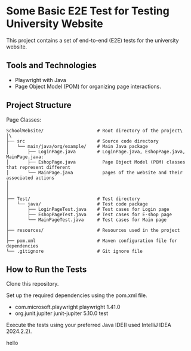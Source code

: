 # Some Basic E2E Test for Testing University Website


This project contains a set of end-to-end (E2E) tests for the university website. 

## Tools and Technologies
* Playwright with Java
* Page Object Model (POM) for organizing page interactions.
  
## Project Structure
Page Classes:
```
SchoolWebsite/                    # Root directory of the project\
│\
├── src                           # Source code directory
│   └── main/java/org/example/    # Main Java package 
│       ├── LoginPage.java        # LoginPage.java, EshopPage.java, MainPage.java: 
│       ├── EshopPage.java          Page Object Model (POM) classes that represent different 
│       └── MainPage.java           pages of the website and their associated actions
│               
│               
│
├── Test/                         # Test directory
│   └── java/                     # Test code package
│       ├── LoginPageTest.java    # Test cases for Login page
│       ├── EshopPageTest.java    # Test cases for E-shop page
│       └── MainPageTest.java     # Test cases for Main page
│
├── resources/                    # Resources used in the project
│
├── pom.xml                       # Maven configuration file for dependencies
└── .gitignore                    # Git ignore file
```  

## How to Run the Tests
Clone this repository.

Set up the required dependencies using the pom.xml file.
* <!-- Playwright Dependency -->
    <dependency>
        <groupId>com.microsoft.playwright</groupId>
        <artifactId>playwright</artifactId>
        <version>1.41.0</version> <!-- Use the latest version -->
    </dependency>
    
*   <!-- JUnit Dependency -->
    <dependency>
        <groupId>org.junit.jupiter</groupId>
        <artifactId>junit-jupiter</artifactId>
        <version>5.10.0</version> <!-- Use the latest version -->
        <scope>test</scope>
    </dependency>
Execute the tests using your preferred Java IDE(I used IntelliJ IDEA 2024.2.2).

hello
